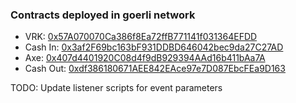 ### Contracts deployed in goerli network

- VRK: [0x57A070070Ca386f8Ea72ffB771141f031364EFDD](https://goerli.etherscan.io/address/0x57A070070Ca386f8Ea72ffB771141f031364EFDD)
- Cash In: [0x3af2F69bc163bF931DDBD646042bec9da27C27AD](https://goerli.etherscan.io/address/0x3af2F69bc163bF931DDBD646042bec9da27C27AD)
- Axe: [0x407d4401920C08d4f9dB929394AAd16b411bAa7A](https://goerli.etherscan.io/address/0x407d4401920C08d4f9dB929394AAd16b411bAa7A)
- Cash Out: [0xdf386180671AEE842EAce97e7D087EbcFEa9D163](https://goerli.etherscan.io/address/0xdf386180671AEE842EAce97e7D087EbcFEa9D163)

TODO: Update listener scripts for event parameters
